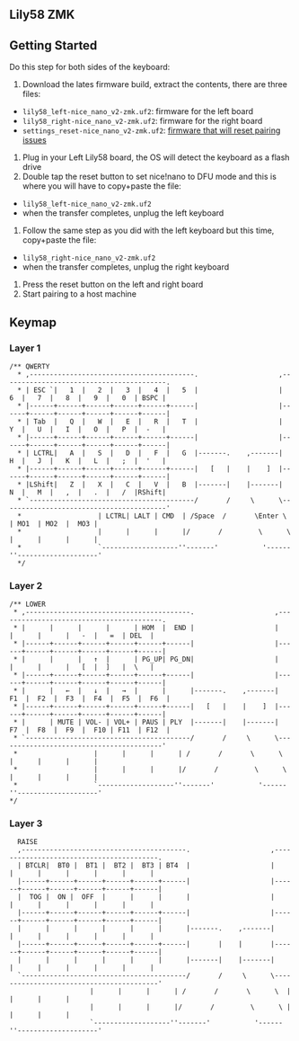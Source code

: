 Lily58 ZMK
---

Getting Started
---

Do this step for both sides of the keyboard:

1. Download the lates firmware build, extract the contents, there are three files:
  - `lily58_left-nice_nano_v2-zmk.uf2`: firmware for the left board
  - `lily58_right-nice_nano_v2-zmk.uf2`: firmware for the right board
  - `settings_reset-nice_nano_v2-zmk.uf2`: [firmware that will reset pairing issues](https://zmk.dev/docs/troubleshooting#split-keyboard-halves-unable-to-pair)
1. Plug in your Left Lily58 board, the OS will detect the keyboard as a flash drive
1. Double tap the reset button to set nice!nano to DFU mode and this is where you will
   have to copy+paste the file:
  - `lily58_left-nice_nano_v2-zmk.uf2`
  - when the transfer completes, unplug the left keyboard
1. Follow the same step as you did with the left keyboard but this time, copy+paste
   the file:
  - `lily58_right-nice_nano_v2-zmk.uf2`
  - when the transfer completes, unplug the right keyboard
1. Press the reset button on the left and right board
1. Start pairing to a host machine

Keymap
---

### Layer 1

```
/** QWERTY
  * ,-----------------------------------------.                    ,-----------------------------------------.
  * | ESC `|   1  |   2  |   3  |   4  |   5  |                    |   6  |   7  |   8  |   9  |   0  | BSPC |
  * |------+------+------+------+------+------|                    |------+------+------+------+------+------|
  * | Tab  |   Q  |   W  |   E  |   R  |   T  |                    |   Y  |   U  |   I  |   O  |   P  |  -   |
  * |------+------+------+------+------+------|                    |------+------+------+------+------+------|
  * | LCTRL|   A  |   S  |   D  |   F  |   G  |-------.    ,-------|   H  |   J  |   K  |   L  |   ;  |  '   |
  * |------+------+------+------+------+------|   [   |    |    ]  |------+------+------+------+------+------|
  * |LShift|   Z  |   X  |   C  |   V  |   B  |-------|    |-------|   N  |   M  |   ,  |   .  |   /  |RShift|
  * `-----------------------------------------/       /     \      \-----------------------------------------'
  *                   | LCTRL| LALT | CMD  | /Space  /       \Enter \  | MO1  | MO2  |  MO3 |
  *                   |      |      |      |/       /         \      \ |      |      |      |
  *                   `-------------------''-------'           '------''--------------------'
  */
```

### Layer 2

```
/** LOWER
 * ,-----------------------------------------.                    ,-----------------------------------------.
 * |      |      |      |      | HOM  |  END |                    |      |      |      |   -  |   =  | DEL  |
 * |------+------+------+------+------+------|                    |------+------+------+------+------+------|
 * |      |      |   ↑  |      | PG_UP| PG_DN|                    |      |      |      |   [  |  ]   |  \   |
 * |------+------+------+------+------+------|                    |------+------+------+------+------+------|
 * |      |   ←  |   ↓  |   →  |      |      |-------.    ,-------|  F1  |  F2  |  F3  |  F4  |  F5  |  F6  |
 * |------+------+------+------+------+------|   [   |    |    ]  |------+------+------+------+------+------|
 * |      | MUTE | VOL- | VOL+ | PAUS | PLY  |-------|    |-------|  F7  |  F8  |  F9  |  F10 | F11  | F12  |
 * `-----------------------------------------/       /     \      \-----------------------------------------'
 *                   |      |      |      | /       /       \      \  |      |      |      |
 *                   |      |      |      |/       /         \      \ |      |      |      |
 *                   `-------------------''-------'           '------''--------------------'
*/

```


### Layer 3

```
  RAISE
  ,-----------------------------------------.                    ,-----------------------------------------.
  | BTCLR|  BT0 |  BT1 |  BT2 |  BT3 | BT4  |                    |      |      |      |      |      |      |
  |------+------+------+------+------+------|                    |------+------+------+------+------+------|
  |  TOG |  ON |  OFF  |      |      |      |                    |      |      |      |      |      |      |
  |------+------+------+------+------+------|                    |------+------+------+------+------+------|
  |      |      |      |      |      |      |-------.    ,-------|      |      |      |      |      |      |
  |------+------+------+------+------+------|       |    |       |------+------+------+------+------+------|
  |      |      |      |      |      |      |-------|    |-------|      |      |      |      |      |      |
  `-----------------------------------------/       /     \      \-----------------------------------------'
                    |      |      |      | /       /       \      \  |      |      |      |
                    |      |      |      |/       /         \      \ |      |      |      |
                    `-------------------''-------'           '------''--------------------'

```
